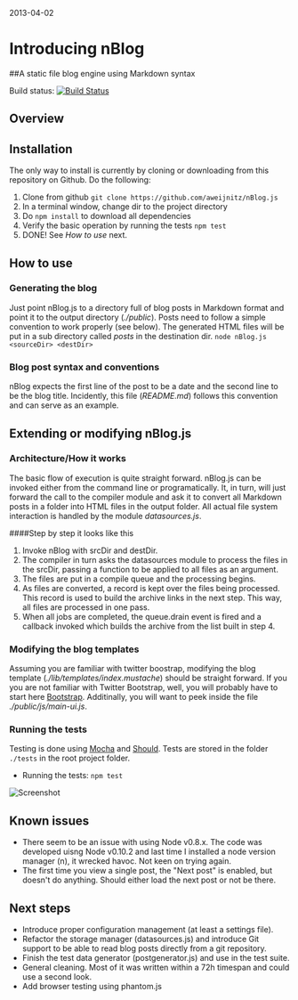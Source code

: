 2013-04-02
# Introducing nBlog
##A static file blog engine using Markdown syntax

Build status: [![Build Status](https://travis-ci.org/aweijnitz/nBlog.js.png)](https://travis-ci.org/aweijnitz/nBlog.js)

## Overview

## Installation
The only way to install is currently by cloning or downloading from this repository on Github. Do the following:

1. Clone from github `git clone https://github.com/aweijnitz/nBlog.js`
2. In a terminal window, change dir to the project directory
3. Do `npm install` to download all dependencies
4. Verify the basic operation by running the tests `npm test`
5. DONE! See *How to use* next.

## How to use

### Generating the blog
Just point nBlog.js to a directory full of blog posts in Markdown format and point it to the output directory (*./public*). Posts need to follow a simple convention to work properly (see below). The generated HTML files will be put in a sub directory called *posts* in the destination dir.
`node nBlog.js <sourceDir> <destDir>`

### Blog post syntax and conventions
nBlog expects the first line of the post to be a date and the second line to be the blog title. Incidently, this file (*README.md*) follows this convention and can serve as an example.

## Extending or modifying nBlog.js

### Architecture/How it works
The basic flow of execution is quite straight forward. nBlog.js can be invoked either from the command line or programatically. It, in turn, will just forward the call to the compiler module and ask it to convert all Markdown posts in a folder into HTML files in the output folder. All actual file system interaction is handled by the module *datasources.js*. 

####Step by step it looks like this
1. Invoke nBlog with srcDir and destDir.
2. The compiler in turn asks the datasources module to process the files in the srcDir, passing a function to be applied to all files as an argument.
3. The files are put in a compile queue and the processing begins.
4. As files are converted, a record is kept over the files being processed. This record is used to build the archive links in the next step. This way, all files are processed in one pass.
5. When all jobs are completed, the queue.drain event is fired and a callback invoked which builds the archive from the list built in step 4.

### Modifying the blog templates
Assuming you are familiar with twitter boostrap, modifying the blog template (*./lib/templates/index.mustache*) should be straight forward. If you you are not familiar with Twitter Bootstrap, well, you will probably have to start here [Bootstrap](http://twitter.github.com/bootstrap/). Additinally, you will want to peek inside the file *./public/js/main-ui.js*.

### Running the tests
Testing is done using [Mocha](http://visionmedia.github.com/mocha/) and [Should](https://github.com/visionmedia/should.js). Tests are stored in the folder `./tests` in the root project folder.

* Running the tests: `npm test`

![Screenshot](http://i.imgur.com/XpKqRRP.png)

## Known issues
- There seem to be an issue with using Node v0.8.x. The code was developed uisng Node v0.10.2 and last time I installed a node version manager (n), it wrecked havoc. Not keen on trying again.
- The first time you view a single post, the "Next post" is enabled, but doesn't do anything. Should either load the next post or not be there. 


## Next steps
- Introduce proper configuration management (at least a settings file).
- Refactor the storage manager (datasources.js) and introduce Git support to be able to read blog posts directly from a git repository.
- Finish the test data generator (postgenerator.js) and use in the test suite.
- General cleaning. Most of it was written within a 72h timespan and could use a second look.
- Add browser testing using phantom.js


